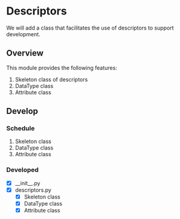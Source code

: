 # Descriptors
We will add a class that facilitates the use of descriptors to support development.


## Overview
This module provides the following features:
1. Skeleton class of descriptors
2. DataType class
3. Attribute class


## Develop

### Schedule
1. Skeleton class
2. DataType class
3. Attribute class

### Developed
- [x] \_\_init__.py
- [x] descriptors.py
  - [x] Skeleton class
  - [x] DataType class
  - [x] Attribute class
